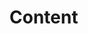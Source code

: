<!--
Introduction/Title
==================
-->

<!-- :::::::::: EXCERPT SEPARATOR :::::::::: -->

Content
=======
